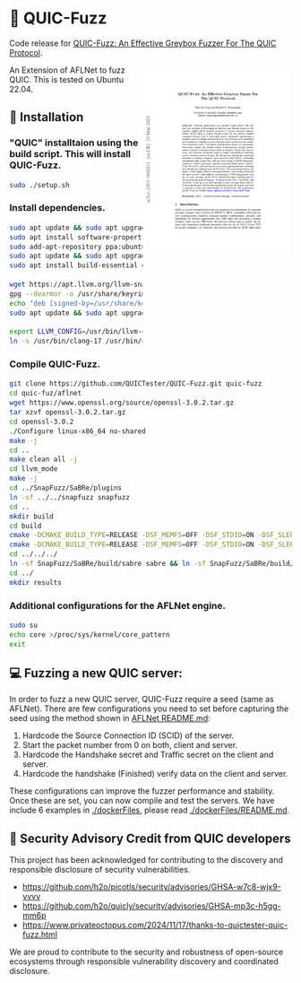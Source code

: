 # 🤖 QUIC-Fuzz
Code release for [QUIC-Fuzz: An Effective Greybox Fuzzer For The QUIC Protocol](https://arxiv.org/abs/2503.19402).

<a href="https://arxiv.org/abs/2503.19402"><img alt="Paper preview" align="right" width="266" src="preview.png"></a>

An Extension of AFLNet to fuzz QUIC.
This is tested on Ubuntu 22.04.</br>

## 💾 Installation
### "QUIC" installtaion using the build script. This will install QUIC-Fuzz.
```bash
sudo ./setup.sh
```
### Install dependencies.
```bash
sudo apt update && sudo apt upgrade
sudo apt install software-properties-common
sudo add-apt-repository ppa:ubuntu-toolchain-r/test
sudo apt update && sudo apt upgrade
sudo apt install build-essential git graphviz clang-12 llvm-12 llvm-12-dev llvm-12-tools openssl libssl-dev graphviz-dev libcap-dev lsof wget gpg libsqlite3-dev libelf-dev libc6-dbg gettext libgnutls28-dev apt-utils libtool gettext-base cmake-curses-gui libcurl4-openssl-dev libjson-c-dev libpcre2-dev

wget https://apt.llvm.org/llvm-snapshot.gpg.key
gpg --dearmor -o /usr/share/keyrings/llvm-archive-keyring.gpg llvm-snapshot.gpg.key
echo "deb [signed-by=/usr/share/keyrings/llvm-archive-keyring.gpg] http://apt.llvm.org/$(lsb_release -cs)/ llvm-toolchain-$(lsb_release -cs)-17 main" | tee /etc/apt/sources.list.d/llvm.list
sudo apt update && sudo apt upgrade

export LLVM_CONFIG=/usr/bin/llvm-config-17
ln -s /usr/bin/clang-17 /usr/bin/clang && ln -s /usr/bin/clang-17 /usr/bin/clang++
```

### Compile QUIC-Fuzz.
```bash
git clone https://github.com/QUICTester/QUIC-Fuzz.git quic-fuzz
cd quic-fuz/aflnet
wget https://www.openssl.org/source/openssl-3.0.2.tar.gz
tar xzvf openssl-3.0.2.tar.gz
cd openssl-3.0.2
./Configure linux-x86_64 no-shared
make -j
cd ..
make clean all -j
cd llvm_mode
make -j
cd ../SnapFuzz/SaBRe/plugins
ln -sf ../../snapfuzz snapfuzz
cd ..
mkdir build
cd build
cmake -DCMAKE_BUILD_TYPE=RELEASE -DSF_MEMFS=OFF -DSF_STDIO=ON -DSF_SLEEP=ON -DSF_SMARTDEFER=OFF .. && make -j && mv plugins/snapfuzz/libsnapfuzz.so  plugins/snapfuzz/libsnapfuzz_no_snap.so
cmake -DCMAKE_BUILD_TYPE=RELEASE -DSF_MEMFS=OFF -DSF_STDIO=ON -DSF_SLEEP=ON -DSF_SMARTDEFER=ON .. && make -j
cd ../../../
ln -sf SnapFuzz/SaBRe/build/sabre sabre && ln -sf SnapFuzz/SaBRe/build/plugins/snapfuzz/libsnapfuzz.so libsnapfuzz.so && ln -sf SnapFuzz/SaBRe/build/plugins/snapfuzz/libsnapfuzz_no_snap.so libsnapfuzz_no_snap.so
cd ../
mkdir results
```

### Additional configurations for the AFLNet engine.
```bash
sudo su
echo core >/proc/sys/kernel/core_pattern
exit
```

## 💻 Fuzzing a new QUIC server:
In order to fuzz a new QUIC server, QUIC-Fuzz require a seed (same as AFLNet). There are few configurations you need to set before capturing the seed using the method shown in [AFLNet README.md](./aflnet/README.md):
1) Hardcode the Source Connection ID (SCID) of the server.
2) Start the packet number from 0 on both, client and server. 
3) Hardcode the Handshake secret and Traffic secret on the client and server.
4) Hardcode the handshake (Finished) verify data on the client and server.

These configurations can improve the fuzzer performance and stability. Once these are set, you can now compile and test the servers. We have include 6 examples in [./dockerFiles](./dockerFiles/), please read [./dockerFiles/README.md](./dockerFiles/README.md).


## 🏅 Security Advisory Credit from QUIC developers
This project has been acknowledged for contributing to the discovery and responsible disclosure of security vulnerabilities.

- https://github.com/h2o/picotls/security/advisories/GHSA-w7c8-wjx9-vvvv
- https://github.com/h2o/quicly/security/advisories/GHSA-mp3c-h5gg-mm6p
- https://www.privateoctopus.com/2024/11/17/thanks-to-quictester-quic-fuzz.html

We are proud to contribute to the security and robustness of open-source ecosystems through responsible vulnerability discovery and coordinated disclosure.